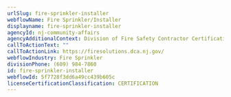 ```yaml
---
urlSlug: fire-sprinkler-installer
webflowName: Fire Sprinkler/Installer
displayname: fire-sprinkler-installer
agencyId: nj-community-affairs
agencyAdditionalContext: Division of Fire Safety Contractor Certification Unit
callToActionText: ""
callToActionLink: https://firesolutions.dca.nj.gov/
webflowIndustry: Fire Sprinkler
divisionPhone: (609) 984-7860
id: fire-sprinkler-installer
webflowId: 5f7728f3dd6a49cc439b605c
licenseCertificationClassification: CERTIFICATION
---
```


